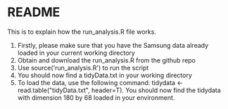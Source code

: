 README
===================

This is to explain how the run_analysis.R file works.

1. Firstly, please make sure that you have the Samsung data already loaded in your current working directory
2. Obtain and download the run_analysis.R from the github repo
3. Use source('run_analysis.R') to run the script
4. You should now find a tidyData.txt in your working directory
5. To load the data, use the following command: tidydata <- read.table("tidyData.txt", header=T). You should now find the tidydata with dimension 180 by 68 loaded in your environment.
